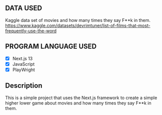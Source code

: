 ## DATA USED

Kaggle data set of movies and how many times they say F**k in them.
https://www.kaggle.com/datasets/devrimtuner/list-of-films-that-most-frequently-use-the-word

## PROGRAM LANGUAGE USED

- [x] Next.js 13
- [x] JavaScript
- [x] PlayWright

## Description

This is a simple project that uses the Next.js framework to create a simple higher lower game about movies and how many times they say F**k in them.
